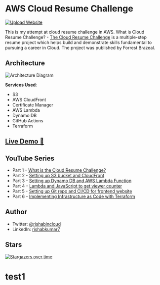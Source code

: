 
# AWS Cloud Resume Challenge
[![Upload Website](https://github.com/rishabkumar7/aws-cloud-resume-challenge/actions/workflows/front-end-CICD.yml/badge.svg)](https://github.com/rishabkumar7/aws-cloud-resume-challenge/actions/workflows/front-end-CICD.yml)

This is my attempt at cloud resume challenge in AWS.
What is Cloud Resume Challenge? - [The Cloud Resume Challenge](https://cloudresumechallenge.dev/) is a multiple-step resume project which helps build and demonstrate skills fundamental to pursuing a career in Cloud. The project was published by Forrest Brazeal.

## Architecture

![Architecture Diagram](/img/AWS-Architecture-Cloud-resume-challenge.png)

**Services Used**:

- S3
- AWS CloudFront
- Certificate Manager
- AWS Lambda
- Dynamo DB
- GitHub Actions
- Terraform

## [Live Demo 🔗](https://resume.rishab.cloud)

## YouTube Series

- Part 1 - [What is the Cloud Resume Challenge?](https://youtu.be/NNKzYhvqq5w)
- Part 2 - [Setting up S3 bucket and CloudFront](https://youtu.be/P5UGhdud_ss)
- Part 3 - [Setting up Dynamo DB and AWS Lambda Function](https://youtu.be/x5iTWZbOgww)
- Part 4 - [Lambda and JavaScript to get viewer counter](https://youtu.be/x6TIihJSaLA)
- Part 5 - [Setting up Git repo and CI/CD for frontend website](https://youtu.be/qFEf6iOo-4g)
- Part 6 - [Implementing Infrastructure as Code with Terraform](https://youtu.be/rzdSuiU_TQc)

 
## Author
- Twitter: [@rishabincloud](https://twitter.com/rishabincloud)
- LinkedIn: [rishabkumar7](https://linked.com/in/rishabkumar7)
  
## Stars
[![Stargazers over time](https://starchart.cc/rishabkumar7/aws-cloud-resume-challenge.svg?variant=adaptive)](https://starchart.cc/rishabkumar7/aws-cloud-resume-challenge)

# test1


